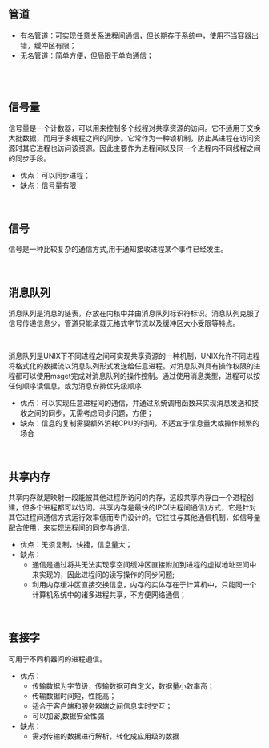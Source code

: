 ## 管道

-  有名管道：可实现任意关系进程间通信，但长期存于系统中，使用不当容器出错，缓冲区有限；
-  无名管道：简单方便，但局限于单向通信；



<br>‌

## 信号量

信号量是一个计数器，可以用来控制多个线程对共享资源的访问。它不适用于交换大批数据，而用于多线程之间的同步。它常作为一种锁机制，防止某进程在访问资源时其它进程也访问该资源。因此主要作为进程间以及同一个进程内不同线程之间的同步手段。



- 优点：可以同步进程；
- 缺点：信号量有限

<br>



##  信号

信号是一种比较复杂的通信方式,用于通知接收进程某个事件已经发生。

<br>





##  消息队列

消息队列是消息的链表，存放在内核中并由消息队列标识符标识。消息队列克服了信号传递信息少，管道只能承载无格式字节流以及缓冲区大小受限等特点。

<br>

消息队列是UNIX下不同进程之间可实现共享资源的一种机制，UNIX允许不同进程将格式化的数据流以消息队列形式发送给任意进程。对消息队列具有操作权限的进程都可以使用msget完成对消息队列的操作控制。通过使用消息类型，进程可以按任何顺序读信息，或为消息安排优先级顺序.



- 优点：可以实现任意进程间的通信，并通过系统调用函数来实现消息发送和接收之间的同步，无需考虑同步问题，方便；
- 缺点：信息的复制需要额外消耗CPU的时间，不适宜于信息量大或操作频繁的场合



<br>



##  共享内存

共享内存就是映射一段能被其他进程所访问的内存，这段共享内存由一个进程创建，但多个进程都可以访问。共享内存是最快的IPC(进程间通信)方式，它是针对其它进程间通信方式运行效率低而专门设计的。它往往与其他通信机制，如信号量配合使用，来实现进程间的同步与通信.



- 优点：无须复制，快捷，信息量大；
- 缺点：
  - 通信是通过将共无法实现享空间缓冲区直接附加到进程的虚拟地址空间中来实现的，因此进程间的读写操作的同步问题;
  -  利用内存缓冲区直接交换信息，内存的实体存在于计算机中，只能同一个计算机系统中的诸多进程共享，不方便网络通信；

<br>

## 套接字

可用于不同机器间的进程通信。



- 优点：
  - 传输数据为字节级，传输数据可自定义，数据量小效率高；
  - 传输数据时间短，性能高；
  - 适合于客户端和服务器端之间信息实时交互；
  - 可以加密,数据安全性强 
- 缺点：
  -  需对传输的数据进行解析，转化成应用级的数据



